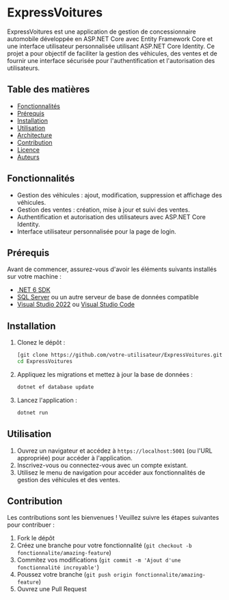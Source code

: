 # ExpressVoitures

ExpressVoitures est une application de gestion de concessionnaire automobile développée en ASP.NET Core avec Entity Framework Core et une interface utilisateur personnalisée utilisant ASP.NET Core Identity. Ce projet a pour objectif de faciliter la gestion des véhicules, des ventes et de fournir une interface sécurisée pour l'authentification et l'autorisation des utilisateurs.

## Table des matières

- [Fonctionnalités](#fonctionnalités)
- [Prérequis](#prérequis)
- [Installation](#installation)
- [Utilisation](#utilisation)
- [Architecture](#architecture)
- [Contribution](#contribution)
- [Licence](#licence)
- [Auteurs](#auteurs)

## Fonctionnalités

- Gestion des véhicules : ajout, modification, suppression et affichage des véhicules.
- Gestion des ventes : création, mise à jour et suivi des ventes.
- Authentification et autorisation des utilisateurs avec ASP.NET Core Identity.
- Interface utilisateur personnalisée pour la page de login.

## Prérequis

Avant de commencer, assurez-vous d'avoir les éléments suivants installés sur votre machine :

- [.NET 6 SDK](https://dotnet.microsoft.com/download/dotnet/6.0)
- [SQL Server](https://www.microsoft.com/en-us/sql-server/sql-server-downloads) ou un autre serveur de base de données compatible
- [Visual Studio 2022](https://visualstudio.microsoft.com/vs/) ou [Visual Studio Code](https://code.visualstudio.com/)

## Installation

1. Clonez le dépôt :

    ```bash
    [git clone https://github.com/votre-utilisateur/ExpressVoitures.git](https://github.com/Lotung-ai/ExpressVoitures2.git)
    cd ExpressVoitures
    ```

2. Appliquez les migrations et mettez à jour la base de données :

    ```bash
    dotnet ef database update
    ```

3. Lancez l'application :

    ```bash
    dotnet run
    ```

## Utilisation

1. Ouvrez un navigateur et accédez à `https://localhost:5001` (ou l'URL appropriée) pour accéder à l'application.
2. Inscrivez-vous ou connectez-vous avec un compte existant.
3. Utilisez le menu de navigation pour accéder aux fonctionnalités de gestion des véhicules et des ventes.

## Contribution

Les contributions sont les bienvenues ! Veuillez suivre les étapes suivantes pour contribuer :

1. Fork le dépôt
2. Créez une branche pour votre fonctionnalité (`git checkout -b fonctionnalite/amazing-feature`)
3. Commitez vos modifications (`git commit -m 'Ajout d'une fonctionnalité incroyable'`)
4. Poussez votre branche (`git push origin fonctionnalite/amazing-feature`)
5. Ouvrez une Pull Request
